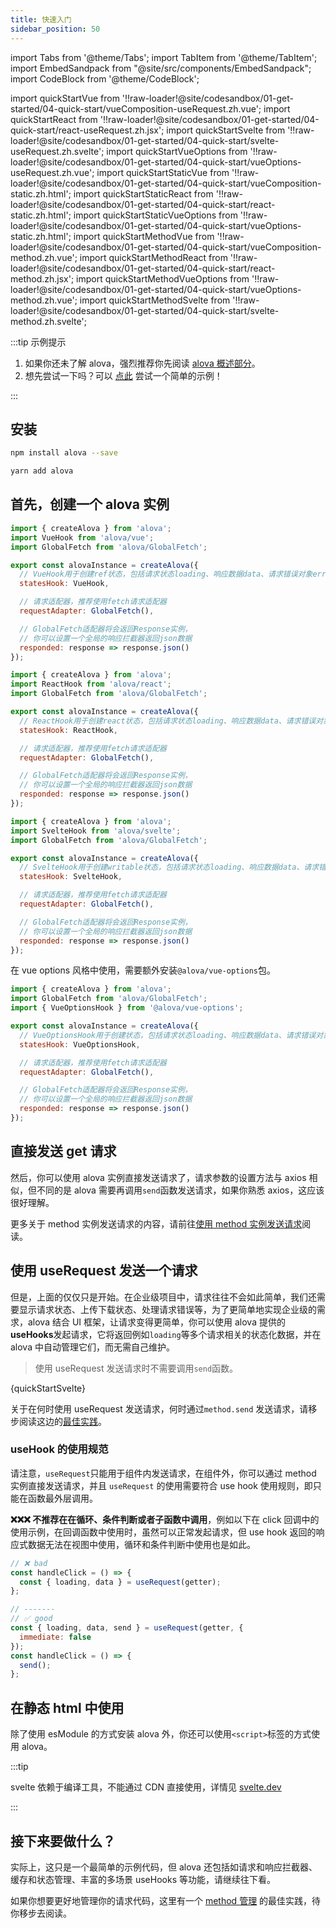 ```yaml
---
title: 快速入门
sidebar_position: 50
---
```


import Tabs from '@theme/Tabs';
import TabItem from '@theme/TabItem';
import EmbedSandpack from "@site/src/components/EmbedSandpack";
import CodeBlock from '@theme/CodeBlock';

import quickStartVue from '!!raw-loader!@site/codesandbox/01-get-started/04-quick-start/vueComposition-useRequest.zh.vue';
import quickStartReact from '!!raw-loader!@site/codesandbox/01-get-started/04-quick-start/react-useRequest.zh.jsx';
import quickStartSvelte from '!!raw-loader!@site/codesandbox/01-get-started/04-quick-start/svelte-useRequest.zh.svelte';
import quickStartVueOptions from '!!raw-loader!@site/codesandbox/01-get-started/04-quick-start/vueOptions-useRequest.zh.vue';
import quickStartStaticVue from '!!raw-loader!@site/codesandbox/01-get-started/04-quick-start/vueComposition-static.zh.html';
import quickStartStaticReact from '!!raw-loader!@site/codesandbox/01-get-started/04-quick-start/react-static.zh.html';
import quickStartStaticVueOptions from '!!raw-loader!@site/codesandbox/01-get-started/04-quick-start/vueOptions-static.zh.html';
import quickStartMethodVue from '!!raw-loader!@site/codesandbox/01-get-started/04-quick-start/vueComposition-method.zh.vue';
import quickStartMethodReact from '!!raw-loader!@site/codesandbox/01-get-started/04-quick-start/react-method.zh.jsx';
import quickStartMethodVueOptions from '!!raw-loader!@site/codesandbox/01-get-started/04-quick-start/vueOptions-method.zh.vue';
import quickStartMethodSvelte from '!!raw-loader!@site/codesandbox/01-get-started/04-quick-start/svelte-method.zh.svelte';

:::tip 示例提示

1. 如果你还未了解 alova，强烈推荐你先阅读 [alova 概述部分](/tutorial/get-started/overview)。
2. 想先尝试一下吗？可以 [点此](/tutorial/example/init-page) 尝试一个简单的示例！

:::

## 安装

<Tabs>
<TabItem value="1" label="npm">

```bash
npm install alova --save
```

</TabItem>
<TabItem value="2" label="yarn">

```bash
yarn add alova
```

</TabItem>
</Tabs>

## 首先，创建一个 alova 实例

<Tabs groupId="framework">
<TabItem value="1" label="vue composition">

```js
import { createAlova } from 'alova';
import VueHook from 'alova/vue';
import GlobalFetch from 'alova/GlobalFetch';

export const alovaInstance = createAlova({
  // VueHook用于创建ref状态，包括请求状态loading、响应数据data、请求错误对象error等
  statesHook: VueHook,

  // 请求适配器，推荐使用fetch请求适配器
  requestAdapter: GlobalFetch(),

  // GlobalFetch适配器将会返回Response实例，
  // 你可以设置一个全局的响应拦截器返回json数据
  responded: response => response.json()
});
```

</TabItem>
<TabItem value="2" label="react">

```js
import { createAlova } from 'alova';
import ReactHook from 'alova/react';
import GlobalFetch from 'alova/GlobalFetch';

export const alovaInstance = createAlova({
  // ReactHook用于创建react状态，包括请求状态loading、响应数据data、请求错误对象error等
  statesHook: ReactHook,

  // 请求适配器，推荐使用fetch请求适配器
  requestAdapter: GlobalFetch(),

  // GlobalFetch适配器将会返回Response实例，
  // 你可以设置一个全局的响应拦截器返回json数据
  responded: response => response.json()
});
```

</TabItem>
<TabItem value="3" label="svelte">

```js
import { createAlova } from 'alova';
import SvelteHook from 'alova/svelte';
import GlobalFetch from 'alova/GlobalFetch';

export const alovaInstance = createAlova({
  // SvelteHook用于创建writable状态，包括请求状态loading、响应数据data、请求错误对象error等
  statesHook: SvelteHook,

  // 请求适配器，推荐使用fetch请求适配器
  requestAdapter: GlobalFetch(),

  // GlobalFetch适配器将会返回Response实例，
  // 你可以设置一个全局的响应拦截器返回json数据
  responded: response => response.json()
});
```

</TabItem>
<TabItem value="4" label="vue options">

在 vue options 风格中使用，需要额外安装`@alova/vue-options`包。

```js
import { createAlova } from 'alova';
import GlobalFetch from 'alova/GlobalFetch';
import { VueOptionsHook } from '@alova/vue-options';

export const alovaInstance = createAlova({
  // VueOptionsHook用于创建状态，包括请求状态loading、响应数据data、请求错误对象error等
  statesHook: VueOptionsHook,

  // 请求适配器，推荐使用fetch请求适配器
  requestAdapter: GlobalFetch(),

  // GlobalFetch适配器将会返回Response实例，
  // 你可以设置一个全局的响应拦截器返回json数据
  responded: response => response.json()
});
```

</TabItem>

</Tabs>

## 直接发送 get 请求

然后，你可以使用 alova 实例直接发送请求了，请求参数的设置方法与 axios 相似，但不同的是 alova 需要再调用`send`函数发送请求，如果你熟悉 axios，这应该很好理解。

<Tabs groupId="framework">
<TabItem value="1" label="vue composition">

<EmbedSandpack template="vue" mainFile={quickStartMethodVue} editorHeight={400} containBaseURL={false} />

</TabItem>

<TabItem value="2" label="react">

<EmbedSandpack template="react" mainFile={quickStartMethodReact} editorHeight={400} containBaseURL={false} />

</TabItem>
<TabItem value="3" label="svelte">

<EmbedSandpack template="svelte" mainFile={quickStartMethodSvelte} editorHeight={400} containBaseURL={false} />

</TabItem>
<TabItem value="4" label="vue options">

<EmbedSandpack template="vue" deps="vue-options" mainFile={quickStartMethodVueOptions} editorHeight={400} containBaseURL={false} />

</TabItem>
</Tabs>

更多关于 method 实例发送请求的内容，请前往[使用 method 实例发送请求](/tutorial/next-step/send-request-directly)阅读。

## 使用 useRequest 发送一个请求

但是，上面的仅仅只是开始。在企业级项目中，请求往往不会如此简单，我们还需要显示请求状态、上传下载状态、处理请求错误等，为了更简单地实现企业级的需求，alova 结合 UI 框架，让请求变得更简单，你可以使用 alova 提供的**useHooks**发起请求，它将返回例如`loading`等多个请求相关的状态化数据，并在 alova 中自动管理它们，而无需自己维护。

> 使用 useRequest 发送请求时不需要调用`send`函数。

<Tabs groupId="framework">
<TabItem value="1" label="vue composition">

<EmbedSandpack template="vue" mainFile={quickStartVue} editorHeight={400} containBaseURL={false} />

</TabItem>
<TabItem value="2" label="react">

<EmbedSandpack template="react" mainFile={quickStartReact} editorHeight={400} containBaseURL={false} />

</TabItem>
<TabItem value="3" label="svelte">

<CodeBlock language="html">{quickStartSvelte}</CodeBlock>

</TabItem>
<TabItem value="4" label="vue options">

<EmbedSandpack template="vue" deps="vue-options" mainFile={quickStartVueOptions} editorHeight={400} containBaseURL={false} />

</TabItem>
</Tabs>

关于在何时使用 useRequest 发送请求，何时通过`method.send` 发送请求，请移步阅读这边的[最佳实践](/tutorial/best-practice/skills)。

### useHook 的使用规范

请注意，`useRequest`只能用于组件内发送请求，在组件外，你可以通过 method 实例直接发送请求，并且 `useRequest` 的使用需要符合 use hook 使用规则，即只能在函数最外层调用。

**❌❌❌ 不推荐在在循环、条件判断或者子函数中调用**，例如以下在 click 回调中的使用示例，在回调函数中使用时，虽然可以正常发起请求，但 use hook 返回的响应式数据无法在视图中使用，循环和条件判断中使用也是如此。

```javascript
// ❌ bad
const handleClick = () => {
  const { loading, data } = useRequest(getter);
};

// -------
// ✅ good
const { loading, data, send } = useRequest(getter, {
  immediate: false
});
const handleClick = () => {
  send();
};
```

## 在静态 html 中使用

除了使用 esModule 的方式安装 alova 外，你还可以使用`<script>`标签的方式使用 alova。

<Tabs groupId="framework">
<TabItem value="1" label="vue composition">

<EmbedSandpack template="static" mainFile={quickStartStaticVue} editorHeight={700} />

</TabItem>
<TabItem value="2" label="react">

<EmbedSandpack template="static" mainFile={quickStartStaticReact} editorHeight={700} />

</TabItem>
<TabItem value="3" label="svelte">

:::tip

svelte 依赖于编译工具，不能通过 CDN 直接使用，详情见 [svelte.dev](https://svelte.dev/)

:::

</TabItem>
<TabItem value="4" label="vue options">

<EmbedSandpack template="static" deps="vue-options" mainFile={quickStartStaticVueOptions} editorHeight={700} />

</TabItem>
</Tabs>

## 接下来要做什么？

实际上，这只是一个最简单的示例代码，但 alova 还包括如请求和响应拦截器、缓存和状态管理、丰富的多场景 useHooks 等功能，请继续往下看。

如果你想要更好地管理你的请求代码，这里有一个 [method 管理](/tutorial/best-practice/method-manage) 的最佳实践，待你移步去阅读。
